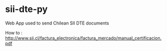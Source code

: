 # sii-dte-py
Web App used to send Chilean SII DTE documents

How to : http://www.sii.cl/factura_electronica/factura_mercado/manual_certificacion.pdf

